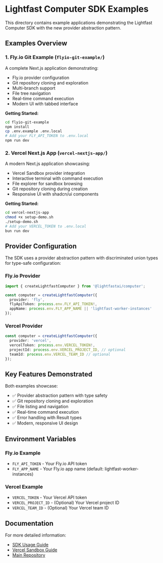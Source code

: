 # Lightfast Computer SDK Examples

This directory contains example applications demonstrating the Lightfast Computer SDK with the new provider abstraction pattern.

## Examples Overview

### 1. Fly.io Git Example (`flyio-git-example/`)
A complete Next.js application demonstrating:
- Fly.io provider configuration
- Git repository cloning and exploration
- Multi-branch support
- File tree navigation
- Real-time command execution
- Modern UI with tabbed interface

**Getting Started:**
```bash
cd flyio-git-example
npm install
cp .env.example .env.local
# Add your FLY_API_TOKEN to .env.local
npm run dev
```

### 2. Vercel Next.js App (`vercel-nextjs-app/`)
A modern Next.js application showcasing:
- Vercel Sandbox provider integration
- Interactive terminal with command execution
- File explorer for sandbox browsing
- Git repository cloning during creation
- Responsive UI with shadcn/ui components

**Getting Started:**
```bash
cd vercel-nextjs-app
chmod +x setup-demo.sh
./setup-demo.sh
# Add your VERCEL_TOKEN to .env.local
bun run dev
```

## Provider Configuration

The SDK uses a provider abstraction pattern with discriminated union types for type-safe configuration:

### Fly.io Provider
```typescript
import { createLightfastComputer } from '@lightfastai/computer';

const computer = createLightfastComputer({
  provider: 'fly',
  flyApiToken: process.env.FLY_API_TOKEN!,
  appName: process.env.FLY_APP_NAME || 'lightfast-worker-instances'
});
```

### Vercel Provider
```typescript
const computer = createLightfastComputer({
  provider: 'vercel',
  vercelToken: process.env.VERCEL_TOKEN!,
  projectId: process.env.VERCEL_PROJECT_ID, // optional
  teamId: process.env.VERCEL_TEAM_ID // optional
});
```

## Key Features Demonstrated

Both examples showcase:
- ✅ Provider abstraction pattern with type safety
- ✅ Git repository cloning and exploration
- ✅ File listing and navigation
- ✅ Real-time command execution
- ✅ Error handling with Result types
- ✅ Modern, responsive UI design

## Environment Variables

### Fly.io Example
- `FLY_API_TOKEN` - Your Fly.io API token
- `FLY_APP_NAME` - Your Fly.io app name (default: lightfast-worker-instances)

### Vercel Example
- `VERCEL_TOKEN` - Your Vercel API token
- `VERCEL_PROJECT_ID` - (Optional) Your Vercel project ID
- `VERCEL_TEAM_ID` - (Optional) Your Vercel team ID

## Documentation

For more detailed information:
- [SDK Usage Guide](../SDK_USAGE.md)
- [Vercel Sandbox Guide](../VERCEL_SANDBOX_GUIDE.md)
- [Main Repository](https://github.com/lightfastai/computer)
